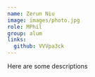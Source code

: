 ```yaml
---
name: Zerun Niu
image: images/photo.jpg
role: MPhil
group: alum
links:
  github: VVVpa3ck
---
```


Here are some descriptions
